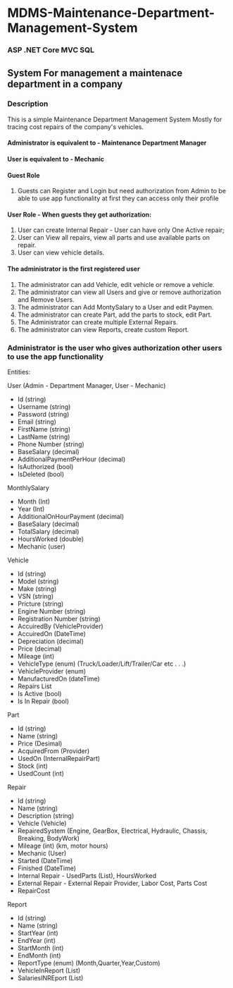 # MDMS-Maintenance-Department-Management-System

### ASP .NET Core MVC SQL

## System For management a maintenace department in a company

### Description

This is a simple Maintenance Department Management System 
Mostly for tracing cost repairs of the company's vehicles.

#### Administrator is equivalent to - Maintenance Department Manager

#### User is equivalent to - Mechanic

#### Guest Role
1. Guests can Register and Login but need authorization from Admin to be able to use app functionality at first they can access only their profile

#### User Role - When guests they get authorization:
1. User can create Internal Repair - User can have only One Active repair;
2. User can View all repairs, view all parts and use available parts on repair.
3. User can view vehicle details.

#### The administrator is the first registered user
1. The administrator can add Vehicle, edit vehicle or remove a vehicle.
2. The administrator can view all Users and give or remove authorization and Remove Users.
3. The administrator can Add MontySalary to a User and edit Paymen.
4. The administrator can create Part, add the parts to stock, edit Part.
5. The Administrator can create multiple External Repairs.
6. The administrator can view Reports, create custom Report.

### Administrator is the user who gives authorization other users to use the app functionality

Entities:

User (Admin - Department Manager, User - Mechanic)
  - Id (string)
  - Username (string)
  - Password (string)
  - Email (string)
  - FirstName (string)
  - LastName (string)
  - Phone Number (string)
  - BaseSalary (decimal)  
  - AdditionalPaymentPerHour (decimal)  
  - IsAuthorized (bool)
  - IsDeleted (bool)
  
MonthlySalary  
  - Month (Int) 
  - Year  (Int) 					 
  - AdditionalOnHourPayment (decimal)  
  - BaseSalary (decimal)  
  - TotalSalary (decimal)  
  - HoursWorked (double)
  - Mechanic (user)
  
Vehicle
  - Id (string)
  - Model (string)
  - Make (string)
  - VSN (string)
  - Pricture (string)
  - Engine Number (string)
  - Registration Number (string)
  - AccuiredBy (VehicleProvider)
  - AccuiredOn (DateTime)
  - Depreciation (decimal)
  - Price (decimal)
  - Mileage (int)
  - VehicleType (enum) (Truck/Loader/Lift/Trailer/Car etc . . .)
  - VehicleProvider (enum) 
  - ManufacturedOn (dateTime)
  - Repairs List<Repair>
  - Is Active (bool)
  - Is In Repair (bool)
 
Part
  - Id (string)
  - Name (string)
  - Price (Desimal)
  - AcquiredFrom (Provider)
  - UsedOn (InternalRepairPart)
  - Stock (int)
  - UsedCount (int)
  
Repair
  - Id (string)
  - Name (string)
  - Description (string)
  - Vehicle (Vehicle)
  - RepairedSystem (Engine, GearBox, Electrical, Hydraulic, Chassis, Breaking, BodyWork)
  - Mileage (int) (km, motor hours)
  - Mechanic (User)
  - Started (DateTime)
  - Finished (DateTime)
  - Internal Repair -  UsedParts (List<InternalRepairPart>), HoursWorked
  - External Repair -  External Repair Provider, Labor Cost, Parts Cost
  - RepairCost 
  
 Report
  - Id (string)
  - Name (string)
  - StartYear (int)
  - EndYear (int)
  - StartMonth (int)
  - EndMonth (int)
  - ReportType (enum) (Month,Quarter,Year,Custom)
  - VehicleInReport (List<Vehicle>)
  - SalariesINREport (List<MontlySalaries>)
  
